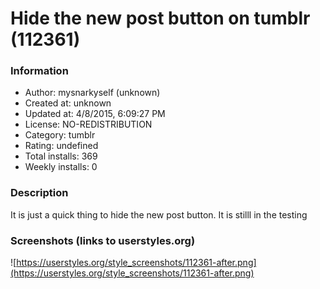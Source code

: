 # Hide the new post button on tumblr (112361)

### Information
- Author: mysnarkyself (unknown)
- Created at: unknown
- Updated at: 4/8/2015, 6:09:27 PM
- License: NO-REDISTRIBUTION
- Category: tumblr
- Rating: undefined
- Total installs: 369
- Weekly installs: 0


### Description
It is just a quick thing to hide the new post button. It is stilll in the testing


### Screenshots (links to userstyles.org)
![https://userstyles.org/style_screenshots/112361-after.png](https://userstyles.org/style_screenshots/112361-after.png)



